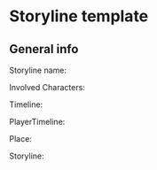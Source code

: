 # Storyline template
## General info
Storyline name:

Involved Characters:

Timeline:

PlayerTimeline:

Place:

Storyline:


